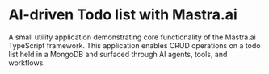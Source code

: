 # AI-driven Todo list with Mastra.ai

A small utility application demonstrating core functionality of the Mastra.ai TypeScript framework. This application enables CRUD operations on a todo list held in a MongoDB and surfaced through AI agents, tools, and workflows.
